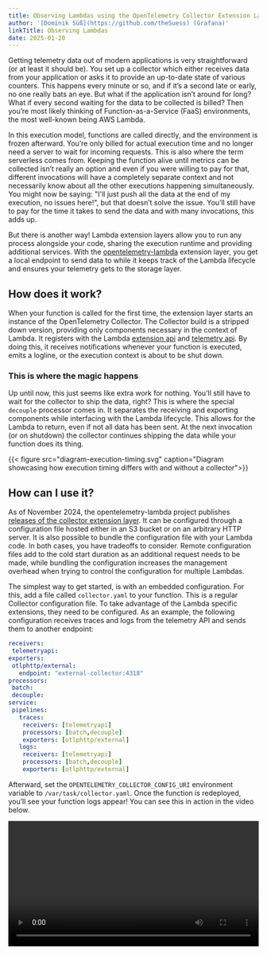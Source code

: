 ```yaml
---
title: Observing Lambdas using the OpenTelemetry Collector Extension Layer
author: '[Dominik Süß](https://github.com/theSuess) (Grafana)'
linkTitle: Observing Lambdas
date: 2025-01-20
---
```



Getting telemetry data out of modern applications is very straightforward (or at
least it should be). You set up a collector which either receives data from your
application or asks it to provide an up-to-date state of various counters. This
happens every minute or so, and if it’s a second late or early, no one really
bats an eye. But what if the application isn’t around for long? What if every
second waiting for the data to be collected is billed? Then you’re most likely
thinking of Function-as-a-Service (FaaS) environments, the most well-known being
AWS Lambda.

In this execution model, functions are called directly, and the environment is
frozen afterward. You’re only billed for actual execution time and no longer
need a server to wait for incoming requests. This is also where the term
serverless comes from. Keeping the function alive until metrics can be
collected isn’t really an option and even if you were willing to pay for that,
different invocations will have a completely separate context and not
necessarily know about all the other executions happening simultaneously. You
might now be saying: "I'll just push all the data at the end of my execution, no
issues here!", but that doesn’t solve the issue. You’ll still have to pay for
the time it takes to send the data and with many invocations, this adds up.

But there is another way! Lambda extension layers allow you to run any process
alongside your code, sharing the execution runtime and providing additional
services. With the
[opentelemetry-lambda](https://github.com/open-telemetry/opentelemetry-lambda/blob/main/collector/README.md)
extension layer, you get a local endpoint to send data to while it keeps track
of the Lambda lifecycle and ensures your telemetry gets to the storage layer.


## How does it work?

When your function is called for the first time, the extension layer starts an
instance of the OpenTelemetry Collector. The Collector build is a stripped down
version, providing only components necessary in the context of Lambda. It
registers with the Lambda [extension api](https://docs.aws.amazon.com/lambda/latest/dg/runtimes-extensions-api.html)
and [telemetry api](https://docs.aws.amazon.com/lambda/latest/dg/telemetry-api.html). By doing
this, it receives notifications whenever your function is executed, emits a
logline, or the execution context is about to be shut down.

### This is where the magic happens

Up until now, this just seems like extra work for nothing. You'll still have to
wait for the collector to ship the data, right? This is where the special
`decouple` processor comes in. It separates the receiving and exporting
components while interfacing with the Lambda lifecycle. This allows for the
Lambda to return, even if not all data has been sent. At the next invocation (or
on shutdown) the collector continues shipping the data while your function does
its thing.

{{< figure src="diagram-execution-timing.svg" caption="Diagram showcasing how execution timing differs with and without a collector">}}


## How can I use it?

As of November 2024, the opentelemetry-lambda project publishes [releases of the
collector extension layer](https://github.com/open-telemetry/opentelemetry-lambda/releases/tag/layer-collector%2F0.12.0).
It can be configured through a configuration file hosted either in an S3 bucket
or on an arbitrary HTTP server. It is also possible to bundle the configuration
file with your Lambda code. In both cases, you have tradeoffs to consider.
Remote configuration files add to the cold start duration as an additional
request needs to be made, while bundling the configuration increases the
management overhead when trying to control the configuration for multiple
Lambdas.

The simplest way to get started, is with an embedded configuration. For this,
add a file called `collector.yaml` to your function. This is a regular Collector
configuration file. To take advantage of the Lambda specific extensions, they
need to be configured. As an example, the following configuration receives
traces and logs from the telemetry API and sends them to another endpoint:

```yaml
receivers:
 telemetryapi:
exporters:
 otlphttp/external:
   endpoint: "external-collector:4318"
processors:
 batch:
 decouple:
service:
 pipelines:
   traces:
 	receivers: [telemetryapi]
 	processors: [batch,decouple]
 	exporters: [otlphttp/external]
   logs:
 	receivers: [telemetryapi]
 	processors: [batch,decouple]
 	exporters: [otlphttp/external]
```

Afterward, set the `OPENTELEMETRY_COLLECTOR_CONFIG_URI` environment variable to
`/var/task/collector.yaml`. Once the function is redeployed, you’ll see your
function logs appear! You can see this in action in the video below.

<p>
  <video controls style="width: 100%">
    <source src="./video-lambda-real-time.webm" />
  </video>
</p>
